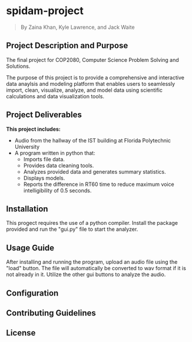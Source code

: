 # spidam-project
> By Zaina Khan, Kyle Lawrence, and Jack Waite

## Project Description and Purpose
The final project for COP2080, Computer Science Problem Solving and Solutions.

The purpose of this project is to provide a comprehensive and interactive data anaylsis and modeling platform that enables users to seamlessly import, clean, visualize, analyze, and model data using scientific calculations and data visualization tools. 

## Project Deliverables
**This project includes:**
* Audio from the hallway of the IST building at Florida Polytechnic University
* A program written in python that:
    * Imports file data.
    * Provides data cleaning tools.
    * Analyzes provided data and generates summary statistics.
    * Displays models.
    * Reports the difference in RT60 time to reduce maximum voice intelligibility of 0.5 seconds.

## Installation
This progect requires the use of a python compiler. Install the package provided and run the "gui.py" file to start the analyzer.

## Usage Guide
After installing and running the program, upload an audio file using the "load" button. The file will automatically be converted to wav format if it is not already in it. Utilize the other gui buttons to analyze the audio.

## Configuration


## Contributing Guidelines


## License

